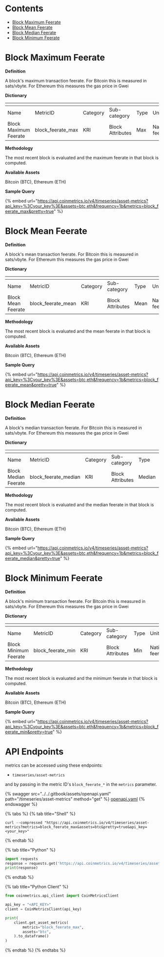 # Contents

* [Block Maximum Feerate](transaction-feerates.md#block_feerate_max)
* [Block Mean Feerate](transaction-feerates.md#block_feerate_mean)
* [Block Median Feerate](transaction-feerates.md#block_feerate_median)
* [Block Minimum Feerate](transaction-feerates.md#block_feerate_min)

# Block Maximum Feerate<a href="#block_feerate_max" id="block_feerate_max"></a>

**Definition**

A block's maximum transaction feerate. For Bitcoin this is measured in sats/vbyte. For Ethereum this measures the gas price in Gwei

**Dictionary**

<table data-header-hidden><thead><tr><th width="180"></th><th width="210"></th><th width="116"></th><th width="141"></th><th></th><th width="107"></th><th></th></tr></thead><tbody><tr><td>Name</td><td>MetricID</td><td>Category</td><td>Sub-category</td><td>Type</td><td>Unit</td><td>Interval</td></tr><tr><td>Block Maximum Feerate</td><td>block_feerate_max</td><td>KRI</td><td>Block Attributes</td><td>Max</td><td>Native feerate</td><td>1 block</td></tr></tbody></table>

**Methodology**

The most recent block is evaluated and the maximum feerate in that block is computed.

**Available Assets**&#x20;

Bitcoin (BTC), Ethereum (ETH)

**Sample Query**

{% embed url="https://api.coinmetrics.io/v4/timeseries/asset-metrics?api_key=%3Cyour_key%3E&assets=btc,eth&frequency=1b&metrics=block_feerate_max&pretty=true" %}

# Block Mean Feerate<a href="#block_feerate_mean" id="block_feerate_mean"></a>

**Definition**

A block's mean transaction feerate. For Bitcoin this is measured in sats/vbyte. For Ethereum this measures the gas price in Gwei

**Dictionary**

<table data-header-hidden><thead><tr><th width="180"></th><th width="210"></th><th width="116"></th><th width="141"></th><th></th><th width="107"></th><th></th></tr></thead><tbody><tr><td>Name</td><td>MetricID</td><td>Category</td><td>Sub-category</td><td>Type</td><td>Unit</td><td>Interval</td></tr><tr><td>Block Mean Feerate</td><td>block_feerate_mean</td><td>KRI</td><td>Block Attributes</td><td>Mean</td><td>Native feerate</td><td>1 block</td></tr></tbody></table>

**Methodology**

The most recent block is evaluated and the mean feerate in that block is computed.

**Available Assets**&#x20;

Bitcoin (BTC), Ethereum (ETH)

**Sample Query**

{% embed url="https://api.coinmetrics.io/v4/timeseries/asset-metrics?api_key=%3Cyour_key%3E&assets=btc,eth&frequency=1b&metrics=block_feerate_mean&pretty=true" %}

# Block Median Feerate<a href="#block_feerate_median" id="block_feerate_median"></a>

**Definition**

A block's median transaction feerate. For Bitcoin this is measured in sats/vbyte. For Ethereum this measures the gas price in Gwei

**Dictionary**

<table data-header-hidden><thead><tr><th width="180"></th><th width="210"></th><th width="116"></th><th width="141"></th><th></th><th width="107"></th><th></th></tr></thead><tbody><tr><td>Name</td><td>MetricID</td><td>Category</td><td>Sub-category</td><td>Type</td><td>Unit</td><td>Interval</td></tr><tr><td>Block Median Feerate</td><td>block_feerate_median</td><td>KRI</td><td>Block Attributes</td><td>Median</td><td>Native feerate</td><td>1 block</td></tr></tbody></table>

**Methodology**

The most recent block is evaluated and the median feerate in that block is computed.

**Available Assets**&#x20;

Bitcoin (BTC), Ethereum (ETH)

**Sample Query**

{% embed url="https://api.coinmetrics.io/v4/timeseries/asset-metrics?api_key=%3Cyour_key%3E&assets=btc,eth&frequency=1b&metrics=block_feerate_median&pretty=true" %}

# Block Minimum Feerate<a href="#block_feerate_min" id="block_feerate_min"></a>

**Definition**

A block's minimum transaction feerate. For Bitcoin this is measured in sats/vbyte. For Ethereum this measures the gas price in Gwei

**Dictionary**

<table data-header-hidden><thead><tr><th width="180"></th><th width="210"></th><th width="116"></th><th width="141"></th><th></th><th width="107"></th><th></th></tr></thead><tbody><tr><td>Name</td><td>MetricID</td><td>Category</td><td>Sub-category</td><td>Type</td><td>Unit</td><td>Interval</td></tr><tr><td>Block Minimum Feerate</td><td>block_feerate_min</td><td>KRI</td><td>Block Attributes</td><td>Min</td><td>Native feerate</td><td>1 block</td></tr></tbody></table>

**Methodology**

The most recent block is evaluated and the minimum feerate in that block is computed.

**Available Assets**&#x20;

Bitcoin (BTC), Ethereum (ETH)

**Sample Query**

{% embed url="https://api.coinmetrics.io/v4/timeseries/asset-metrics?api_key=%3Cyour_key%3E&assets=btc,eth&frequency=1b&metrics=block_feerate_min&pretty=true" %}

# API Endpoints

<Subcategory> metrics can be accessed using these endpoints:

* `timeseries/asset-metrics`

and by passing in the metric ID's `block_feerate_*` in the `metrics` parameter.

{% swagger src="../../.gitbook/assets/openapi.yaml" path="/timeseries/asset-metrics" method="get" %}
[openapi.yaml](../../.gitbook/assets/openapi.yaml)
{% endswagger %}

{% tabs %}
{% tab title="Shell" %}
```shell
curl --compressed "https://api.coinmetrics.io/v4/timeseries/asset-metrics?metrics=block_feerate_max&assets=btc&pretty=true&api_key=<your_key>"
```
{% endtab %}

{% tab title="Python" %}
```python
import requests
response = requests.get('https://api.coinmetrics.io/v4/timeseries/asset-metrics?metrics=block_feerate_max&assets=btc&pretty=true&api_key=<your_key>').json()
print(response)
```
{% endtab %}

{% tab title="Python Client" %}
```python
from coinmetrics.api_client import CoinMetricsClient

api_key = "<API_KEY>"
client = CoinMetricsClient(api_key)

print(
    client.get_asset_metrics(
        metrics="block_feerate_max", 
        assets="btc",
    ).to_dataframe()
)
```
{% endtab %}
{% endtabs %}
